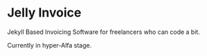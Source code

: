 # Jelly Invoice

Jekyll Based Invoicing Software for freelancers who can code a bit. 

Currently in hyper-Alfa stage.
